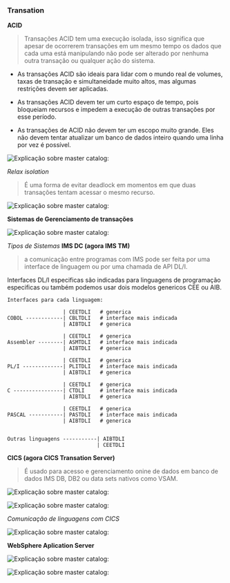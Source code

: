 ### Transation

**ACID**
> Transações ACID tem uma execução isolada, isso significa que apesar de ocorrerem transações em um mesmo tempo os dados que cada uma está manipulando não pode ser alterado por nenhuma outra transação ou qualquer ação do sistema.

- As transações ACID são ideais para lidar com o mundo real de volumes, taxas de transação e simultaneidade muito altos, mas algumas restrições devem ser aplicadas.

- As transações ACID devem ter um curto espaço de tempo, pois bloqueiam recursos e impedem a execução de outras transações por esse período.

- As transações de ACID não devem ter um escopo muito grande. Eles não devem tentar atualizar um banco de dados inteiro quando uma linha por vez é possível.

![Explicação sobre master catalog:](https://github.com/ThreeDP/MTM/blob/master/img/Transation_Processing_Systems/1.png)

*Relax isolation*
> É uma forma de evitar deadlock em momentos em que duas transações tentam acessar o mesmo recurso.

![Explicação sobre master catalog:](https://github.com/ThreeDP/MTM/blob/master/img/Transation_Processing_Systems/2.png)

**Sistemas de Gerenciamento de transações**
> 

![Explicação sobre master catalog:](https://github.com/ThreeDP/MTM/blob/master/img/Transation_Processing_Systems/3.png)

*Tipos de Sistemas*
**IMS DC (agora IMS TM)**
> a comunicação entre programas com IMS pode ser feita por uma interface de linguagem ou por uma chamada de API DL/I.

Interfaces DL/I especificas são indicadas para linguagens de programação especificas ou também podemos usar dois modelos genericos CEE ou AIB.
  
    Interfaces para cada linguagem:
    
                      | CEETDLI   # generica
    COBOL ------------| CBLTDLI   # interface mais indicada
                      | AIBTDLI   # generica
    
                      | CEETDLI   # generica
    Assembler --------| ASMTDLI   # interface mais indicada
                      | AIBTDLI   # generica
                      
                      | CEETDLI   # generica
    PL/I -------------| PLITDLI   # interface mais indicada
                      | AIBTDLI   # generica
                      
                      | CEETDLI   # generica
    C ----------------| CTDLI     # interface mais indicada
                      | AIBTDLI   # generica
                      
                      | CEETDLI   # generica
    PASCAL -----------| PASTDLI   # interface mais indicada
                      | AIBTDLI   # generica


    Outras linguagens -----------| AIBTDLI  
                                 | CEETDLI                         
    
                      
**CICS (agora CICS Transation Server)**
> É usado para acesso e gerenciamento onine de dados em banco de dados IMS DB, DB2 ou data sets nativos como VSAM.

![Explicação sobre master catalog:](https://github.com/ThreeDP/MTM/blob/master/img/Transation_Processing_Systems/4.png)

![Explicação sobre master catalog:](https://github.com/ThreeDP/MTM/blob/master/img/Transation_Processing_Systems/5.png)

*Comunicação de linguagens com CICS*

![Explicação sobre master catalog:](https://github.com/ThreeDP/MTM/blob/master/img/Transation_Processing_Systems/6.png)


**WebSphere Aplication Server**

![Explicação sobre master catalog:](https://github.com/ThreeDP/MTM/blob/master/img/Transation_Processing_Systems/7.png)

![Explicação sobre master catalog:](https://github.com/ThreeDP/MTM/blob/master/img/Transation_Processing_Systems/8.png)
